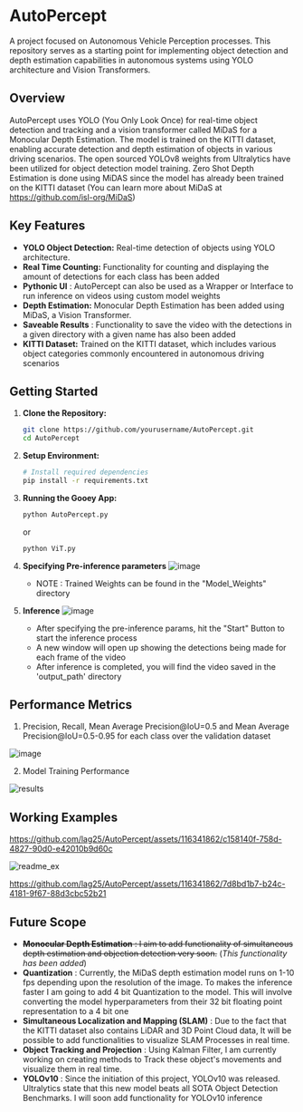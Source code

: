 # AutoPercept
A project focused on Autonomous Vehicle Perception processes. This repository serves as a starting point for implementing object detection and depth estimation capabilities in autonomous systems using YOLO architecture and Vision Transformers.

## Overview
AutoPercept uses YOLO (You Only Look Once) for real-time object detection and tracking and a vision transformer called MiDaS for a Monocular Depth Estimation. The model is trained on the KITTI dataset, enabling accurate detection and depth estimation of objects in various driving scenarios. The open sourced YOLOv8 weights from Ultralytics have been utilized for object detection model training. Zero Shot Depth Estimation is done using MiDAS since the model has already been trained on the KITTI dataset (You can learn more about MiDaS at https://github.com/isl-org/MiDaS)

## Key Features
- **YOLO Object Detection:** Real-time detection of objects using YOLO architecture.
- **Real Time Counting:** Functionality for counting and displaying the amount of detections for each class has been added
- **Pythonic UI** : AutoPercept can also be used as a Wrapper or Interface to run inference on videos using custom model weights
- **Depth Estimation:** Monocular Depth Estimation has been added using MiDaS, a Vision Transformer.
- **Saveable Results** : Functionality to save the video with the detections in a given directory with a given name has also been added
- **KITTI Dataset:** Trained on the KITTI dataset, which includes various object categories commonly encountered in autonomous driving scenarios

## Getting Started
1. **Clone the Repository:**
    ```bash
    git clone https://github.com/yourusername/AutoPercept.git
    cd AutoPercept
    ```
2. **Setup Environment:**
    ```bash
   # Install required dependencies
    pip install -r requirements.txt
    ```

4. **Running the Gooey App:**
   ```bash
   python AutoPercept.py
    ```
      or
   ```bash
   python ViT.py
   ```

6. **Specifying Pre-inference parameters**
    ![image](https://github.com/lag25/AutoPercept/assets/116341862/694004f0-da32-4a91-a544-fb0fd4de4836)

    
    
    - NOTE : Trained Weights can be found in the "Model_Weights" directory
  
7. **Inference**
    ![image](https://github.com/lag25/AutoPercept/assets/116341862/1e13563f-3717-4774-a802-d97459bb86f9)

   - After specifying the pre-inference params, hit the "Start" Button to start the inference process
   - A new window will open up showing the detections being made for each frame of the video
   - After inference is completed, you will find the video saved in the 'output_path' directory

## Performance Metrics
1. Precision, Recall, Mean Average Precision@IoU=0.5 and Mean Average Precision@IoU=0.5-0.95 for each class over the validation dataset

![image](https://github.com/lag25/AutoPercept/assets/116341862/a99057b6-73df-4d3f-8e44-fae4197a5711)

2. Model Training Performance

![results](https://github.com/lag25/AutoPercept/assets/116341862/4a3964e9-4940-4f4c-b4b6-4cb70dd03f35)

## Working Examples
https://github.com/lag25/AutoPercept/assets/116341862/c158140f-758d-4827-90d0-e42010b9d60c

![readme_ex](https://github.com/lag25/AutoPercept/assets/116341862/e123094e-683e-4043-8ea3-c34cfeb64ab7)


https://github.com/lag25/AutoPercept/assets/116341862/7d8bd1b7-b24c-4181-9f67-88d3cbc52b21


## Future Scope
- ~~**Monocular Depth Estimation** : I aim to add functionality of simultaneous depth estimation and objection detection very soon.~~ (_This functionality has been added_)
- **Quantization** : Currently, the MiDaS depth estimation model runs on 1-10 fps depending upon the resolution of the image. To makes the inference faster I am going to add 4 bit Quantization to the model. This will involve converting the model hyperparameters from their 32 bit floating point representation to a 4 bit one
- **Simultaneous Localization and Mapping (SLAM)** : Due to the fact that the KITTI dataset also contains LiDAR and 3D Point Cloud data, It will be possible to add functionalities to visualize SLAM Processes in real time.
- **Object Tracking and Projection** : Using Kalman Filter, I am currently working on creating methods to Track these object's movements and visualize them in real time.
- **YOLOv10** : Since the initiation of this project, YOLOv10 was released. Ultralytics state that this new model beats all SOTA Object Detection Benchmarks. I will soon add functionality for YOLOv10 inference


